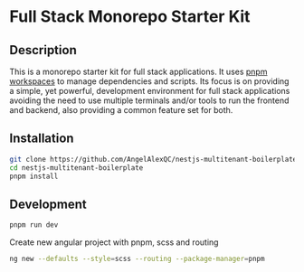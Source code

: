 # Full Stack Monorepo Starter Kit

## Description

This is a monorepo starter kit for full stack applications. It uses [pnpm workspaces](https://pnpm.js.org/en/workspaces) to manage dependencies and scripts. Its focus is on providing a simple, yet powerful, development environment for full stack applications avoiding the need to use multiple terminals and/or tools to run the frontend and backend, also providing a common feature set for both.

## Installation

```bash
git clone https://github.com/AngelAlexQC/nestjs-multitenant-boilerplate
cd nestjs-multitenant-boilerplate
pnpm install
```

## Development

```bash
pnpm run dev
```

Create new angular project with pnpm, scss and routing

```bash
ng new --defaults --style=scss --routing --package-manager=pnpm
```
